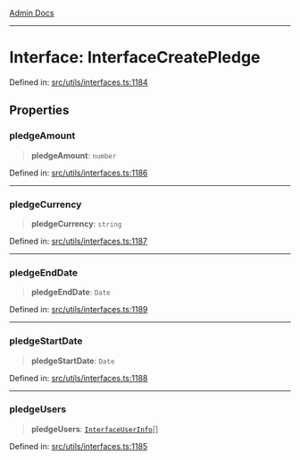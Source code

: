 [Admin Docs](/)

***

# Interface: InterfaceCreatePledge

Defined in: [src/utils/interfaces.ts:1184](https://github.com/PalisadoesFoundation/talawa-admin/blob/main/src/utils/interfaces.ts#L1184)

## Properties

### pledgeAmount

> **pledgeAmount**: `number`

Defined in: [src/utils/interfaces.ts:1186](https://github.com/PalisadoesFoundation/talawa-admin/blob/main/src/utils/interfaces.ts#L1186)

***

### pledgeCurrency

> **pledgeCurrency**: `string`

Defined in: [src/utils/interfaces.ts:1187](https://github.com/PalisadoesFoundation/talawa-admin/blob/main/src/utils/interfaces.ts#L1187)

***

### pledgeEndDate

> **pledgeEndDate**: `Date`

Defined in: [src/utils/interfaces.ts:1189](https://github.com/PalisadoesFoundation/talawa-admin/blob/main/src/utils/interfaces.ts#L1189)

***

### pledgeStartDate

> **pledgeStartDate**: `Date`

Defined in: [src/utils/interfaces.ts:1188](https://github.com/PalisadoesFoundation/talawa-admin/blob/main/src/utils/interfaces.ts#L1188)

***

### pledgeUsers

> **pledgeUsers**: [`InterfaceUserInfo`](InterfaceUserInfo.md)[]

Defined in: [src/utils/interfaces.ts:1185](https://github.com/PalisadoesFoundation/talawa-admin/blob/main/src/utils/interfaces.ts#L1185)
